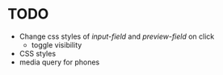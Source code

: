 # TODO

- Change css styles of _input-field_ and *preview-field* on click
    - toggle visibility
- CSS styles
- media query for phones 
